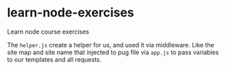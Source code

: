 # learn-node-exercises #
Learn node course exercises

The `helper.js` create a helper for us, and used it via middleware. Like the site map and site name that injected to pug file via `app.js` to pass variables to our templates and all requests. 